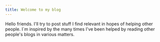 ```yaml
---
title: Welcome to my blog
---
```


Hello friends.
I'll try to post stuff I find relevant in hopes of helping other people. I`m inspired by the many times I've been helped by reading other people's blogs in various matters.
